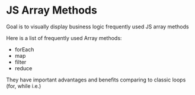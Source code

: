 # JS Array Methods
Goal is to visually display business logic frequently used JS array methods

Here is a list of frequently used Array methods:
- forEach
- map
- filter
- reduce

They have important advantages and benefits comparing to classic loops (for, while i.e.)